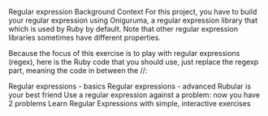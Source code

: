 Regular expression
Background Context
For this project, you have to build your regular expression using Oniguruma, a regular expression library that which is used by Ruby by default. Note that other regular expression libraries sometimes have different properties.

Because the focus of this exercise is to play with regular expressions (regex), here is the Ruby code that you should use, just replace the regexp part, meaning the code in between the //:

Regular expressions - basics
Regular expressions - advanced
Rubular is your best friend
Use a regular expression against a problem: now you have 2 problems
Learn Regular Expressions with simple, interactive exercises
